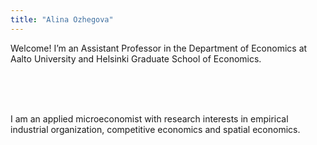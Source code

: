 ```yaml
---
title: "Alina Ozhegova"
---
```


Welcome! I’m an Assistant Professor in the Department of Economics at Aalto University and Helsinki Graduate School of Economics. 

<br><br><br>

I am an applied microeconomist with research interests in empirical industrial organization, competitive economics and spatial economics.